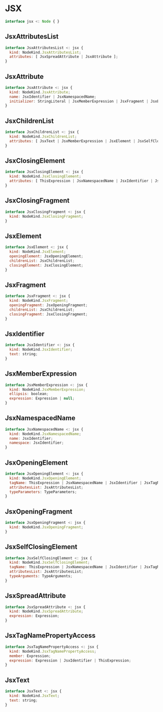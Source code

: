 # JSX

```js
interface jsx <: Node { }
```

## JsxAttributesList

```js
interface JsxAttributesList <: jsx {
  kind: NodeKind.JsxAttributesList;
  attributes: [ JsxSpreadAttribute | JsxAttribute ];
}
```

## JsxAttribute

```js
interface JsxAttribute <: jsx {
  kind: NodeKind.JsxAttribute;
  name: JsxIdentifier | JsxNamespacedName;
  initializer: StringLiteral | JsxMemberExpression | JsxFragment | JsxElement | JsxSelfClosingElement | null;
}
```

## JsxChildrenList

```js
interface JsxChildrenList <: jsx {
  kind: NodeKind.JsxChildrenList;
  attributes: [ JsxText | JsxMemberExpression | JsxElement | JsxSelfClosingElement | JsxFragment ];
}
```

## JsxClosingElement

```js
interface JsxClosingElement <: jsx {
  kind: NodeKind.JsxClosingElement;
  attributes: [ ThisExpression | JsxNamespacedName | JsxIdentifier | JsxTagNamePropertyAccess ];
}
```

## JsxClosingFragment

```js
interface JsxClosingFragment <: jsx {
  kind: NodeKind.JsxClosingFragment;
}
```

## JsxElement

```js
interface JsxElement <: jsx {
  kind: NodeKind.JsxElement;
  openingElement: JsxOpeningElement;
  childrenList: JsxChildrenList;
  closingElement: JsxClosingElement;
}
```

## JsxFragment

```js
interface JsxFragment <: jsx {
  kind: NodeKind.JsxFragment;
  openingFragment: JsxOpeningFragment;
  childrenList: JsxChildrenList;
  closingFragment: JsxClosingFragment;
}
```

## JsxIdentifier

```js
interface JsxIdentifier <: jsx {
  kind: NodeKind.JsxIdentifier;
  text: string;
}
```

## JsxMemberExpression

```js
interface JsxMemberExpression <: jsx {
  kind: NodeKind.JsxMemberExpression;
  ellipsis: boolean;
  expression: Expression | null;
}
```

## JsxNamespacedName

```js
interface JsxNamespacedName <: jsx {
  kind: NodeKind.JsxNamespacedName;
  name: JsxIdentifier;
  namespace: JsxIdentifier;
}
```

## JsxOpeningElement

```js
interface JsxOpeningElement <: jsx {
  kind: NodeKind.JsxOpeningElement;
  tagName: ThisExpression | JsxNamespacedName | JsxIdentifier | JsxTagNamePropertyAccess;
  attributesList: JsxAttributesList;
  typeParameters: TypeParameters;
}
```

## JsxOpeningFragment

```js
interface JsxOpeningFragment <: jsx {
  kind: NodeKind.JsxOpeningFragment;
}
```

## JsxSelfClosingElement

```js
interface JsxSelfClosingElement <: jsx {
  kind: NodeKind.JsxSelfClosingElement;
  tagName: ThisExpression | JsxNamespacedName | JsxIdentifier | JsxTagNamePropertyAccess;
  attributesList: JsxAttributesList;
  typeArguments: TypeArguments;
}
```

## JsxSpreadAttribute

```js
interface JsxSpreadAttribute <: jsx {
  kind: NodeKind.JsxSpreadAttribute;
  expression: Expression;
}
```

## JsxTagNamePropertyAccess

```js
interface JsxTagNamePropertyAccess <: jsx {
  kind: NodeKind.JsxTagNamePropertyAccess;
  member: Expression;
  expression: Expression | JsxIdentifier | ThisExpression;
}
```

## JsxText

```js
interface JsxText <: jsx {
  kind: NodeKind.JsxText;
  text: string;
}
```
